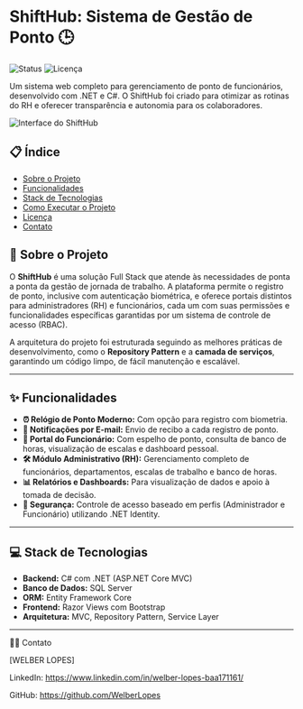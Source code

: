 # ShiftHub: Sistema de Gestão de Ponto 🕒

![Status](https://img.shields.io/badge/status-conclu%C3%ADdo-green)
![Licença](https://img.shields.io/badge/licen%C3%A7a-MIT-blue)

Um sistema web completo para gerenciamento de ponto de funcionários, desenvolvido com .NET e C#. O ShiftHub foi criado para otimizar as rotinas do RH e oferecer transparência e autonomia para os colaboradores.

![Interface do ShiftHub](URL_DA_IMAGEM_DA_INTERFACE_AQUI.png)

## 📋 Índice

- [Sobre o Projeto](#-sobre-o-projeto)
- [Funcionalidades](#-funcionalidades)
- [Stack de Tecnologias](#-stack-de-tecnologias)
- [Como Executar o Projeto](#-como-executar-o-projeto)
- [Licença](#-licença)
- [Contato](#-contato)

## 📖 Sobre o Projeto

O **ShiftHub** é uma solução Full Stack que atende às necessidades de ponta a ponta da gestão de jornada de trabalho. A plataforma permite o registro de ponto, inclusive com autenticação biométrica, e oferece portais distintos para administradores (RH) e funcionários, cada um com suas permissões e funcionalidades específicas garantidas por um sistema de controle de acesso (RBAC).

A arquitetura do projeto foi estruturada seguindo as melhores práticas de desenvolvimento, como o **Repository Pattern** e a **camada de serviços**, garantindo um código limpo, de fácil manutenção e escalável.

---

## ✨ Funcionalidades

- **⏰ Relógio de Ponto Moderno:** Com opção para registro com biometria.
- **📧 Notificações por E-mail:** Envio de recibo a cada registro de ponto.
- **👤 Portal do Funcionário:** Com espelho de ponto, consulta de banco de horas, visualização de escalas e dashboard pessoal.
- **🛠️ Módulo Administrativo (RH):** Gerenciamento completo de funcionários, departamentos, escalas de trabalho e banco de horas.
- **📊 Relatórios e Dashboards:** Para visualização de dados e apoio à tomada de decisão.
- **🔐 Segurança:** Controle de acesso baseado em perfis (Administrador e Funcionário) utilizando .NET Identity.

---

## 💻 Stack de Tecnologias

- **Backend:** C# com .NET (ASP.NET Core MVC)
- **Banco de Dados:** SQL Server
- **ORM:** Entity Framework Core
- **Frontend:** Razor Views com Bootstrap
- **Arquitetura:** MVC, Repository Pattern, Service Layer

---

👨‍💻 Contato

[WELBER LOPES]

LinkedIn: https://www.linkedin.com/in/welber-lopes-baa171161/

GitHub: https://github.com/WelberLopes

